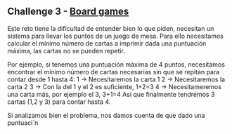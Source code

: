 ## **Challenge 3** - [Board games](./Enunciado.md)

Este reto tiene la dificultad de entender bien lo que piden, necesitan un sistema para llevar los puntos de un juego de mesa. Para ello necesitamos calcular el mínimo número de cartas a imprimir dada una puntuación máxima, las cartas no se pueden repetir. 

Por ejemplo, si tenemos una puntuación máxima de 4 puntos, necesitamos encontrar el mínimo número de cartas necesarias sin que se repitan para contar desde 1 hasta 4:
	1 -> Necesitaremos la carta 1
	2 -> Necesitaremos la carta 2
	3 -> Con la del 1 y el 2 es suficiente, 1+2=3
	4 -> Necesitameremos una carta más, por ejemplo el 3, 3+1=4
Así que finalmente tendremos 3 cartas (1,2 y 3) para contar hasta 4.

Si analizamos bien el problema, nos damos cuenta de que dado una puntuaci´n

